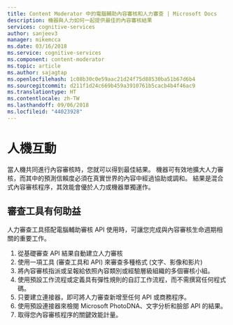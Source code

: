 ```yaml
---
title: Content Moderator 中的電腦輔助內容審核和人力審查 | Microsoft Docs
description: 機器與人力如何一起提供最佳的內容審核結果
services: cognitive-services
author: sanjeev3
manager: mikemcca
ms.date: 03/16/2018
ms.service: cognitive-services
ms.component: content-moderator
ms.topic: article
ms.author: sajagtap
ms.openlocfilehash: 1c08b30c0e59aac21d24f75d88530ba51b67d6b4
ms.sourcegitcommit: d211f1d24c669b459a3910761b5cacb4b4f46ac9
ms.translationtype: HT
ms.contentlocale: zh-TW
ms.lasthandoff: 09/06/2018
ms.locfileid: "44023928"
---
```

# <a name="human-in-the-loop"></a>人機互動

當人機共同進行內容審核時，您就可以得到最佳結果。 機器可有效地擴大人力審核，而其中的預測信賴度必須在真實世界的內容中經過協助或調和。 結果是混合式內容審核程序，其效能會優於人力或機器單獨運作。

## <a name="how-the-review-tool-helps"></a>審查工具有何助益 ##

人力審查工具搭配電腦輔助審核 API 使用時，可讓您完成與內容審核生命週期相關的重要工作。

1. 從基礎審查 API 結果自動建立人力審核
2. 使用一項工具 (審查工具和 API) 來審查多種格式 (文字、影像和影片)
3. 將內容審核指派或呈報給依照內容類別或經驗層級組織的多個審核小組。
4. 使用預設工作流程或定義具有彈性規則的自訂工作流程，而不需撰寫任何程式碼。
5. 只要建立連接器，即可將人力審查新增至任何 API 或商務程序。
6. 使用預設連接器來檢閱 Microsoft PhotoDNA、文字分析和臉部 API 的結果。
7. 取得您內容審核程序的關鍵效能計量。
